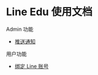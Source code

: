 # Line Edu 使用文档


Admin 功能

- [推送通知](./admin-multicast.md)



用户功能

- [绑定 Line 账号](./user-bind-line.md)